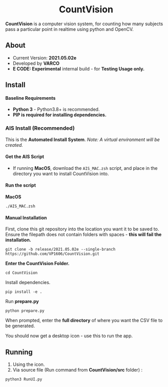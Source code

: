 <span align="center">

# CountVision

</span>

**CountVision** is a computer vision system, for counting how many subjects pass a particular point in realtime using python and OpenCV. 

## About

- Current Version: **2021.05.02e**
- Developed by **VARCO**
- **E CODE: Experimental** internal build - for **Testing Usage only.**

## Install

#### Baseline Requirements

- **Python 3** - Python3.8+ is recommended.
- **PIP is required for installing dependencies.**

### AIS Install (Recommended)

This is the **Automated Install System**. 
*Note: A virtual environment will be created.*

#### Get the AIS Script

- If running **MacOS**, download the ```AIS_MAC.zsh``` script, and place in the directory you want to install CountVision into.

#### Run the script

**MacOS**
```shell
./AIS_MAC.zsh
```

#### Manual Installation

First, clone this git repository into the location you want it to be saved to. Ensure the filepath does not contain folders with spaces - **this will fail the installation.**
```shell
git clone -b release/2021.05.02e --single-branch https://github.com/VP1606/CountVision.git
```

**Enter the CountVision Folder.**
```shell
cd CountVision
```
Install dependencies.
```shell
pip install -e .
```

Run **prepare.py**
```shell
python prepare.py
```

When prompted, enter the **full directory** of where you want the CSV file to be generated.

You should now get a desktop icon - use this to run the app.

## Running

1. Using the icon.
2. Via source file (Run command from **CountVision/src** folder) :
```shell
python3 RunUI.py
```

